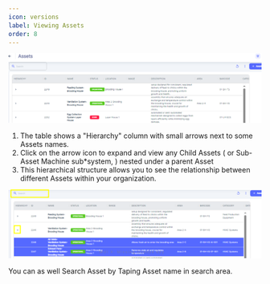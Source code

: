 ```yaml
---
icon: versions
label: Viewing Assets
order: 8
---
```

![](../static/img/image82.png)
1. The table shows a "Hierarchy" column with small arrows next to some Assets names.
2. Click on the arrow icon to expand and view any Child Assets \( or Sub\-Asset Machine sub\*system, \) nested under a parent Asset
3. This hierarchical structure allows you to see the relationship between different Assets within your organization.

![](../static/img/image83.png)

You can as well Search Asset by Taping Asset name in search area.

